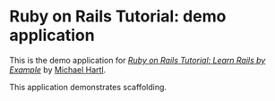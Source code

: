 # Ruby on Rails Tutorial: demo application

This is the demo application for
[*Ruby on Rails Tutorial: Learn Rails by Example*](http://railstutorial.org/) 
by [Michael Hartl](http://michaelhartl.com/).

This application demonstrates scaffolding. 